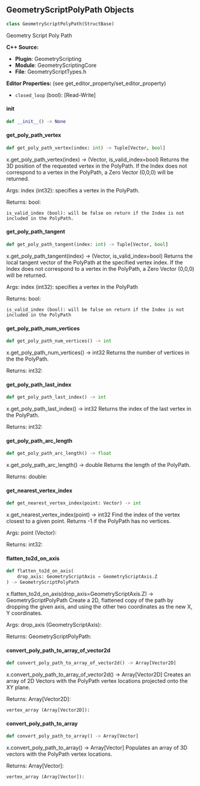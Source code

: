 ## GeometryScriptPolyPath Objects

```python
class GeometryScriptPolyPath(StructBase)
```

Geometry Script Poly Path

**C++ Source:**

- **Plugin**: GeometryScripting
- **Module**: GeometryScriptingCore
- **File**: GeometryScriptTypes.h

**Editor Properties:** (see get_editor_property/set_editor_property)

- ``closed_loop`` (bool):  [Read-Write]

<a id="unreal.GeometryScriptPolyPath.__init__"></a>

#### __init__

```python
def __init__() -> None
```

<a id="unreal.GeometryScriptPolyPath.get_poly_path_vertex"></a>

#### get_poly_path_vertex

```python
def get_poly_path_vertex(index: int) -> Tuple[Vector, bool]
```

x.get_poly_path_vertex(index) -> (Vector, is_valid_index=bool)
Returns the 3D position of the requested vertex in the PolyPath.
If the Index does not correspond to a vertex in the PolyPath, a Zero Vector (0,0,0) will be returned.

Args:
    index (int32): specifies a vertex in the PolyPath.

Returns:
    bool: 

    is_valid_index (bool): will be false on return if the Index is not included in the PolyPath.

<a id="unreal.GeometryScriptPolyPath.get_poly_path_tangent"></a>

#### get_poly_path_tangent

```python
def get_poly_path_tangent(index: int) -> Tuple[Vector, bool]
```

x.get_poly_path_tangent(index) -> (Vector, is_valid_index=bool)
Returns the local tangent vector of the PolyPath at the specified vertex index.
If the Index does not correspond to a vertex in the PolyPath, a Zero Vector (0,0,0) will be returned.

Args:
    index (int32): specifies a vertex in the PolyPath

Returns:
    bool: 

    is_valid_index (bool): will be false on return if the Index is not included in the PolyPath

<a id="unreal.GeometryScriptPolyPath.get_poly_path_num_vertices"></a>

#### get_poly_path_num_vertices

```python
def get_poly_path_num_vertices() -> int
```

x.get_poly_path_num_vertices() -> int32
Returns the number of vertices in the the PolyPath.

Returns:
    int32:

<a id="unreal.GeometryScriptPolyPath.get_poly_path_last_index"></a>

#### get_poly_path_last_index

```python
def get_poly_path_last_index() -> int
```

x.get_poly_path_last_index() -> int32
Returns the index of the last vertex in the PolyPath.

Returns:
    int32:

<a id="unreal.GeometryScriptPolyPath.get_poly_path_arc_length"></a>

#### get_poly_path_arc_length

```python
def get_poly_path_arc_length() -> float
```

x.get_poly_path_arc_length() -> double
Returns the length of the PolyPath.

Returns:
    double:

<a id="unreal.GeometryScriptPolyPath.get_nearest_vertex_index"></a>

#### get_nearest_vertex_index

```python
def get_nearest_vertex_index(point: Vector) -> int
```

x.get_nearest_vertex_index(point) -> int32
Find the index of the vertex closest to a given point.  Returns -1 if the PolyPath has no vertices.

Args:
    point (Vector): 

Returns:
    int32:

<a id="unreal.GeometryScriptPolyPath.flatten_to2d_on_axis"></a>

#### flatten_to2d_on_axis

```python
def flatten_to2d_on_axis(
    drop_axis: GeometryScriptAxis = GeometryScriptAxis.Z
) -> GeometryScriptPolyPath
```

x.flatten_to2d_on_axis(drop_axis=GeometryScriptAxis.Z) -> GeometryScriptPolyPath
Create a 2D, flattened copy of the path by dropping the given axis, and using the other two coordinates as the new X, Y coordinates.

Args:
    drop_axis (GeometryScriptAxis): 

Returns:
    GeometryScriptPolyPath:

<a id="unreal.GeometryScriptPolyPath.convert_poly_path_to_array_of_vector2d"></a>

#### convert_poly_path_to_array_of_vector2d

```python
def convert_poly_path_to_array_of_vector2d() -> Array[Vector2D]
```

x.convert_poly_path_to_array_of_vector2d() -> Array[Vector2D]
Creates an array of 2D Vectors with the PolyPath vertex locations projected onto the XY plane.

Returns:
    Array[Vector2D]: 

    vertex_array (Array[Vector2D]):

<a id="unreal.GeometryScriptPolyPath.convert_poly_path_to_array"></a>

#### convert_poly_path_to_array

```python
def convert_poly_path_to_array() -> Array[Vector]
```

x.convert_poly_path_to_array() -> Array[Vector]
Populates an array of 3D vectors with the PolyPath vertex locations.

Returns:
    Array[Vector]: 

    vertex_array (Array[Vector]):

<a id="unreal.GeometryScriptSimplePolygon"></a>